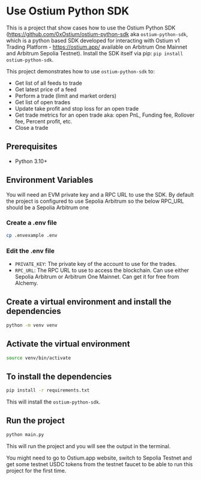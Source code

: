 # Use Ostium Python SDK

This is a project that show cases how to use the Ostium Python SDK (https://github.com/0xOstium/ostium-python-sdk aka `ostium-python-sdk`, which is a python based SDK developed for interacting with Ostium v1 Trading Platform - https://ostium.app/ available on Arbitrum One Mainnet and Arbitrum Sepolia Testnet). Install the SDK itself via pip:
`pip install ostium-python-sdk`.


This project demonstrates how to use `ostium-python-sdk` to:

- Get list of all feeds to trade
- Get latest price of a feed
- Perform a trade (limit and market orders)
- Get list of open trades
- Update take profit and stop loss for an open trade
- Get trade metrics for an open trade aka: open PnL, Funding fee, Rollover fee, Percent profit, etc.
- Close a trade


## Prerequisites

- Python 3.10+

## Environment Variables

You will need an EVM private key and a RPC URL to use the SDK. By default the project is configured to use Sepolia Arbitrum so the below RPC_URL should be a Sepolia Arbitrum one


### Create a .env file

```bash
cp .envexample .env
```

### Edit the .env file

- `PRIVATE_KEY`: The private key of the account to use for the trades.
- `RPC_URL`: The RPC URL to use to access the blockchain. Can use either Sepolia Arbitrum or Arbitrum One Mainnet. Can
get it for free from Alchemy.

## Create a virtual environment and install the dependencies

```bash
python -m venv venv 
```

## Activate the virtual environment

```bash
source venv/bin/activate
```

## To install the dependencies

```bash
pip install -r requirements.txt
```

This will install the `ostium-python-sdk`.

## Run the project

```bash
python main.py
```

This will run the project and you will see the output in the terminal.

You might need to go to Ostium.app website, switch to Sepolia Testnet and get some testnet USDC tokens from the testnet faucet to be able to run this project for the first time.








